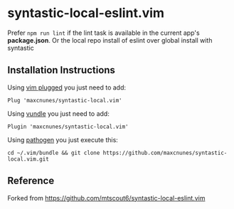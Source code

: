 # syntastic-local-eslint.vim

Prefer `npm run lint` if the lint task is available in the current app's **package.json**. Or the local repo install of eslint over global install with syntastic

Installation Instructions
-------------------------

Using [vim plugged](https://github.com/junegunn/vim-plug) you just need to add:

```
Plug 'maxcnunes/syntastic-local.vim'
```

Using [vundle](https://github.com/VundleVim/Vundle.vim) you just need to add:

```
Plugin 'maxcnunes/syntastic-local.vim'
```

Using [pathogen](https://github.com/tpope/vim-pathogen) you just execute this:

```
cd ~/.vim/bundle && git clone https://github.com/maxcnunes/syntastic-local.vim.git
```

Reference
---------

Forked from https://github.com/mtscout6/syntastic-local-eslint.vim
